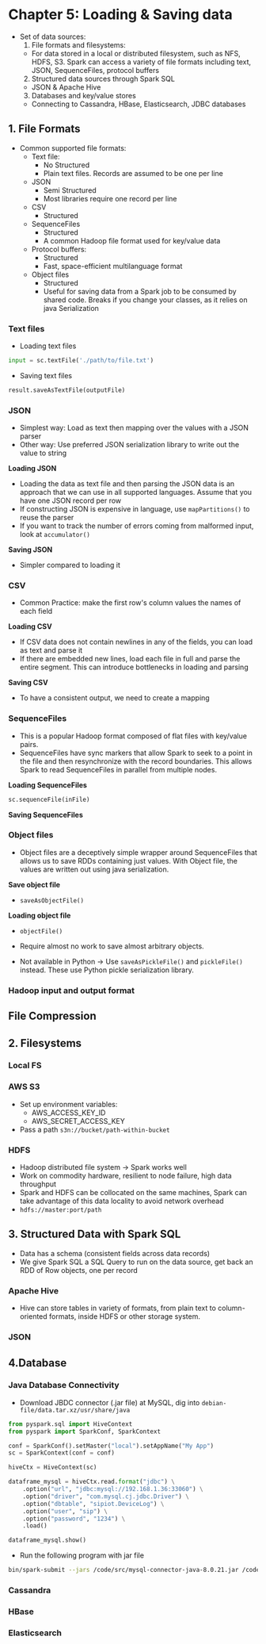 # Chapter 5: Loading & Saving data

- Set of data sources:
  1. File formats and filesystems:
  - For data stored in a local or distributed filesystem, such as NFS, HDFS, S3. Spark can access a variety of file formats including text, JSON, SequenceFiles, protocol buffers
  2. Structured data sources through Spark SQL
  - JSON & Apache Hive
  3. Databases and key/value stores
  - Connecting to Cassandra, HBase, Elasticsearch, JDBC databases

## 1. File Formats

- Common supported file formats:
  - Text file:
    - No Structured
    - Plain text files. Records are assumed to be one per line
  - JSON
    - Semi Structured
    - Most libraries require one record per line
  - CSV
    - Structured
  - SequenceFiles
    - Structured
    - A common Hadoop file format used for key/value data
  - Protocol buffers:
    - Structured
    - Fast, space-efficient multilanguage format
  - Object files
    - Structured
    - Useful for saving data from a Spark job to be consumed by shared code. Breaks if you change your classes, as it relies on java Serialization

### Text files

- Loading text files

```python
input = sc.textFile('./path/to/file.txt')
```

- Saving text files

```python
result.saveAsTextFile(outputFile)
```

### JSON

- Simplest way: Load as text then mapping over the values with a JSON parser
- Other way: Use preferred JSON serialization library to write out the value to string

**Loading JSON**

- Loading the data as text file and then parsing the JSON data is an approach that we can use in all supported languages. Assume that you have one JSON record per row
- If constructing JSON is expensive in language, use `mapPartitions()` to reuse the parser
- If you want to track the number of errors coming from malformed input, look at `accumulator()`

**Saving JSON**

- Simpler compared to loading it

### CSV

- Common Practice: make the first row's column values the names of each field

**Loading CSV**

- If CSV data does not contain newlines in any of the fields, you can load as text and parse it
- If there are embedded new lines, load each file in full and parse the entire segment. This can introduce bottlenecks in loading and parsing

**Saving CSV**

- To have a consistent output, we need to create a mapping

### SequenceFiles

- This is a popular Hadoop format composed of flat files with key/value pairs.
- SequenceFiles have sync markers that allow Spark to seek to a point in the file and then resynchronize with the record boundaries. This allows Spark to read SequenceFiles in parallel from multiple nodes.

**Loading SequenceFiles**

```python
sc.sequenceFile(inFile)
```

**Saving SequenceFiles**

### Object files

- Object files are a deceptively simple wrapper around SequenceFiles that allows us to save RDDs containing just values. With Object file, the values are written out using java serialization.

**Save object file**

- `saveAsObjectFile()`

**Loading object file**

- `objectFile()`

- Require almost no work to save almost arbitrary objects.
- Not available in Python -> Use `saveAsPickleFile()` and `pickleFile()` instead. These use Python pickle serialization library.

### Hadoop input and output format

## File Compression

## 2. Filesystems

### Local FS

### AWS S3

- Set up environment variables:
  - AWS_ACCESS_KEY_ID
  - AWS_SECRET_ACCESS_KEY
- Pass a path `s3n://bucket/path-within-bucket`

### HDFS

- Hadoop distributed file system -> Spark works well
- Work on commodity hardware, resilient to node failure, high data throughput
- Spark and HDFS can be collocated on the same machines, Spark can take advantage of this data locality to avoid network overhead
- `hdfs://master:port/path`

## 3. Structured Data with Spark SQL

- Data has a schema (consistent fields across data records)
- We give Spark SQL a SQL Query to run on the data source, get back an RDD of Row objects, one per record

### Apache Hive

- Hive can store tables in variety of formats, from plain text to column-oriented formats, inside HDFS or other storage system.

### JSON

## 4.Database

### Java Database Connectivity

- Download JBDC connector (.jar file) at MySQL, dig into `debian-file/data.tar.xz/usr/share/java`

```python
from pyspark.sql import HiveContext
from pyspark import SparkConf, SparkContext

conf = SparkConf().setMaster("local").setAppName("My App")
sc = SparkContext(conf = conf)

hiveCtx = HiveContext(sc)

dataframe_mysql = hiveCtx.read.format("jdbc") \
    .option("url", "jdbc:mysql://192.168.1.36:33060") \
    .option("driver", "com.mysql.cj.jdbc.Driver") \
    .option("dbtable", "sipiot.DeviceLog") \
    .option("user", "sip") \
    .option("password", "1234") \
    .load()

dataframe_mysql.show()
```

- Run the following program with jar file

```bash
bin/spark-submit --jars /code/src/mysql-connector-java-8.0.21.jar /code/src/jdbc-maria.py
```

### Cassandra

### HBase

### Elasticsearch
